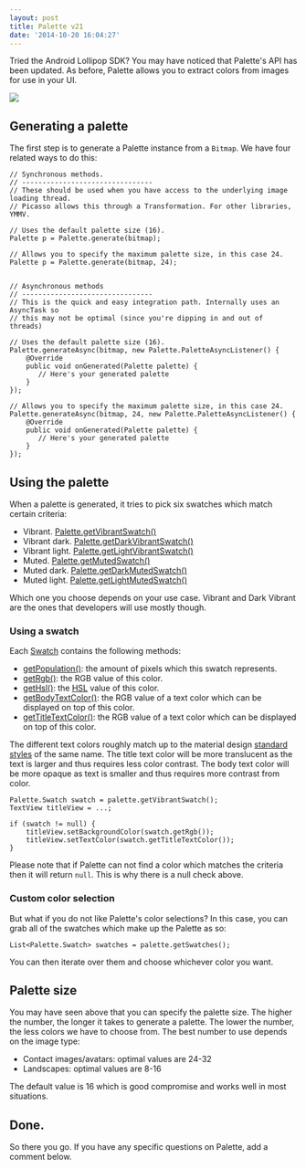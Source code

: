 ```yaml
---
layout: post
title: Palette v21
date: '2014-10-20 16:04:27'
---
```


Tried the Android Lollipop SDK? You may have noticed that Palette's API has been updated. As before, Palette allows you to extract colors from images for use in your UI.

![](/content/images/2014/10/style-color-colorstory-01_large_mdpi.png)

## Generating a palette
The first step is to generate a Palette instance from a `Bitmap`. We have four related ways to do this:

```
// Synchronous methods.
// --------------------------------
// These should be used when you have access to the underlying image loading thread.
// Picasso allows this through a Transformation. For other libraries, YMMV.

// Uses the default palette size (16).
Palette p = Palette.generate(bitmap);

// Allows you to specify the maximum palette size, in this case 24.
Palette p = Palette.generate(bitmap, 24);


// Asynchronous methods
// --------------------------------
// This is the quick and easy integration path. Internally uses an AsyncTask so 
// this may not be optimal (since you're dipping in and out of threads)

// Uses the default palette size (16).
Palette.generateAsync(bitmap, new Palette.PaletteAsyncListener() {
    @Override
    public void onGenerated(Palette palette) {
       // Here's your generated palette
    }
});

// Allows you to specify the maximum palette size, in this case 24.
Palette.generateAsync(bitmap, 24, new Palette.PaletteAsyncListener() {
    @Override
    public void onGenerated(Palette palette) {
       // Here's your generated palette
    }
});
```

## Using the palette

When a palette is generated, it tries to pick six swatches which match certain criteria:

* Vibrant. [Palette.getVibrantSwatch()](https://developer.android.com/reference/android/support/v7/graphics/Palette.html#getVibrantSwatch())
* Vibrant dark. [Palette.getDarkVibrantSwatch()](https://developer.android.com/reference/android/support/v7/graphics/Palette.html#getDarkVibrantSwatch())
* Vibrant light. [Palette.getLightVibrantSwatch()](https://developer.android.com/reference/android/support/v7/graphics/Palette.html#getLightVibrantSwatch())
* Muted. [Palette.getMutedSwatch()](https://developer.android.com/reference/android/support/v7/graphics/Palette.html#getMutedSwatch())
* Muted dark. [Palette.getDarkMutedSwatch()](https://developer.android.com/reference/android/support/v7/graphics/Palette.html#getDarkMutedSwatch())
* Muted light. [Palette.getLightMutedSwatch()](https://developer.android.com/reference/android/support/v7/graphics/Palette.html#getLightMutedSwatch())

Which one you choose depends on your use case. Vibrant and Dark Vibrant are the ones that developers will use mostly though.

### Using a swatch

Each [Swatch](https://developer.android.com/reference/android/support/v7/graphics/Palette.Swatch.html) contains the following methods:

 * [getPopulation()](https://developer.android.com/reference/android/support/v7/graphics/Palette.Swatch.html#getPopulation()): the amount of pixels which this swatch represents. 
 * [getRgb()](https://developer.android.com/reference/android/support/v7/graphics/Palette.Swatch.html#getRgb()): the RGB value of this color.
 * [getHsl()](https://developer.android.com/reference/android/support/v7/graphics/Palette.Swatch.html#getHsl()): the [HSL](http://en.wikipedia.org/wiki/HSL_and_HSV) value of this color.
 * [getBodyTextColor()](https://developer.android.com/reference/android/support/v7/graphics/Palette.Swatch.html#getBodyTextColor()): the RGB value of a text color which can be displayed on top of this color.
 * [getTitleTextColor()](https://developer.android.com/reference/android/support/v7/graphics/Palette.Swatch.html#getTitleTextColor()): the RGB value of a text color which can be displayed on top of this color.
 
The different text colors roughly match up to the material design [standard styles](http://www.google.co.uk/design/spec/style/typography.html#typography-standard-styles) of the same name. The title text color will be more translucent as the text is larger and thus requires less color contrast. The body text color will be more opaque as text is smaller and thus requires more contrast from color.

```
Palette.Swatch swatch = palette.getVibrantSwatch();
TextView titleView = ...;

if (swatch != null) {
    titleView.setBackgroundColor(swatch.getRgb());
    titleView.setTextColor(swatch.getTitleTextColor());
}
```

Please note that if Palette can not find a color which matches the criteria then it will return `null`. This is why there is a null check above.

### Custom color selection

But what if you do not like Palette's color selections? In this case, you can grab all of the swatches which make up the Palette as so:

```
List<Palette.Swatch> swatches = palette.getSwatches();
```

You can then iterate over them and choose whichever color you want.

## Palette size

You may have seen above that you can specify the palette size. The higher the number, the longer it takes to generate a palette. The lower the number, the less colors we have to choose from. The best number to use depends on the image type:

* Contact images/avatars: optimal values are 24-32
* Landscapes: optimal values are 8-16

The default value is 16 which is good compromise and works well in most situations.

## Done.
So there you go. If you have any specific questions on Palette, add a comment below.